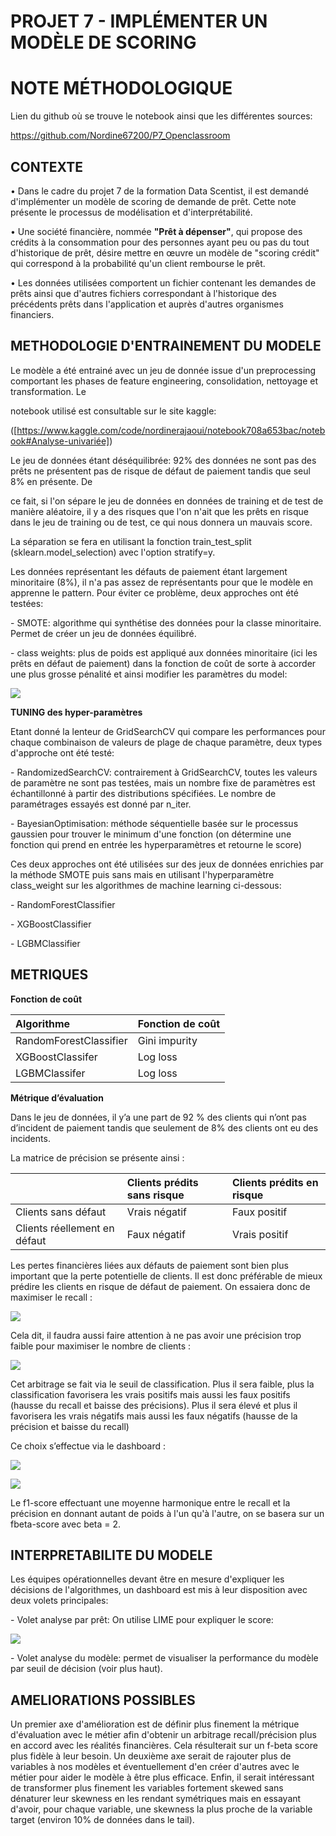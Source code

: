 

# PROJET 7 - IMPLÉMENTER UN MODÈLE DE SCORING
# NOTE MÉTHODOLOGIQUE

Lien du github où se trouve le notebook ainsi que les différentes sources:

https://github.com/Nordine67200/P7_Openclassroom

## CONTEXTE

• Dans le cadre du projet 7 de la formation Data Scentist, il est demandé d'implémenter un modèle de scoring de demande de prêt. Cette note présente le processus de modélisation et d'interprétabilité.

• Une société financière, nommée **"Prêt à dépenser"**, qui propose des crédits à la consommation pour des personnes ayant peu ou pas du tout d'historique de prêt, désire mettre en œuvre un modèle de "scoring crédit" qui correspond à la probabilité qu'un client rembourse le prêt.

• Les données utilisées comportent un fichier contenant les demandes de prêts ainsi que d'autres fichiers correspondant à l'historique des précédents prêts dans l'application et auprès d'autres organismes financiers.

## METHODOLOGIE D'ENTRAINEMENT DU MODELE

Le modèle a été entrainé avec un jeu de donnée issue d'un preprocessing comportant les phases de feature engineering, consolidation, nettoyage et transformation. Le

notebook utilisé est consultable sur le site kaggle:

([https://www.kaggle.com/code/nordinerajaoui/notebook708a653bac/notebook#Analyse-univariée])

Le jeu de données étant déséquilibrée: 92% des données ne sont pas des prêts ne présentent pas de risque de défaut de paiement tandis que seul 8% en présente. De

ce fait, si l'on sépare le jeu de données en données de training et de test de manière aléatoire, il y a des risques que l'on n'ait que les prêts en risque dans le jeu de training ou de test, ce qui nous donnera un mauvais score.

La séparation se fera en utilisant la fonction train\_test\_split (sklearn.model\_selection) avec l'option stratify=y.

Les données représentant les défauts de paiement étant largement minoritaire (8%), il n'a pas assez de représentants pour que le modèle en apprenne le pattern. Pour éviter ce problème, deux approches ont été testées:

\- SMOTE: algorithme qui synthétise des données pour la classe minoritaire. Permet de créer un jeu de données équilibré.

\- class weights: plus de poids est appliqué aux données minoritaire (ici les prêts en défaut de paiement) dans la fonction de coût de sorte à accorder une plus grosse pénalité et ainsi modifier les paramètres du model:

![](./images/CaptureLogLossFormulaWithWeighted.PNG)

**TUNING des hyper-paramètres**

Etant donné la lenteur de GridSearchCV qui compare les performances pour chaque combinaison de valeurs de plage de chaque paramètre, deux types d'approche ont été testé:

\- RandomizedSearchCV: contrairement à GridSearchCV, toutes les valeurs de paramètre ne sont pas testées, mais un nombre fixe de paramètres est échantillonné à partir des distributions spécifiées. Le nombre de paramétrages essayés est donné par n\_iter.

\- BayesianOptimisation: méthode séquentielle basée sur le processus gaussien pour trouver le minimum d'une fonction (on détermine une fonction qui prend en entrée les hyperparamètres et retourne le score)

Ces deux approches ont été utilisées sur des jeux de données enrichies par la méthode SMOTE puis sans mais en utilisant l'hyperparamètre class\_weight sur les algorithmes de machine learning ci-dessous:

\- RandomForestClassifier

\- XGBoostClassifier

\- LGBMClassifier


## METRIQUES

**Fonction de coût**


|**Algorithme**|**Fonction de coût**|
| :- | :- |
|RandomForestClassifier|Gini impurity|
|XGBoostClassifer|Log loss|
|LGBMClassifer|Log loss|

**Métrique d’évaluation**

Dans le jeu de données, il y’a une part de 92 % des clients qui n’ont pas d’incident de paiement tandis que seulement de 8% des clients ont eu des incidents.

La matrice de précision se présente ainsi :

||Clients prédits sans risque|Clients prédits en risque|
| :- | :- | :- |
|Clients sans défaut|Vrais négatif|Faux positif|
|Clients réellement en défaut|Faux négatif|Vrais positif|

Les pertes financières liées aux défauts de paiement sont bien plus important que la perte potentielle de clients. Il est donc préférable de mieux prédire les clients en risque de défaut de paiement. On essaiera donc de maximiser le recall :

![](./images/recall_formula.png)

Cela dit, il faudra aussi faire attention à ne pas avoir une précision trop faible pour maximiser le nombre de clients :

![](./images/precision_formula.png)

Cet arbitrage se fait via le seuil de classification. Plus il sera faible, plus la classification favorisera les vrais positifs mais aussi les faux positifs (hausse du recall et baisse des précisions). Plus il sera élevé et plus il favorisera les vrais négatifs mais aussi les faux négatifs (hausse de la précision et baisse du recall)

Ce choix s’effectue via le dashboard :


![](./images/CaptureChoixSeuil.PNG)

![](./images/CaptureScoreBarPlot.PNG)

Le f1-score effectuant une moyenne harmonique entre le recall et la précision en donnant autant de poids à l'un qu'à l'autre, on se basera sur un fbeta-score avec beta = 2. 


## INTERPRETABILITE DU MODELE

Les équipes opérationnelles devant être en mesure d'expliquer les décisions de l'algorithmes, un dashboard est mis à leur disposition avec deux volets principales:

\- Volet analyse par prêt: On utilise LIME pour expliquer le score:
							
![](./images/CaptureLime2.PNG)

\- Volet analyse du modèle: permet de visualiser la performance du modèle par seuil de décision (voir plus haut).

## AMELIORATIONS POSSIBLES

Un premier axe d'amélioration est de définir plus finement la métrique d'évaluation avec le métier afin d'obtenir un arbitrage recall/précision plus en accord avec les réalités financières. Cela résulterait sur un f-beta score plus fidèle à leur besoin.
Un deuxième axe serait de rajouter plus de variables à nos modèles et éventuellement d'en créer d'autres avec le métier pour aider le modèle à être plus efficace.
Enfin, il serait intéressant de transformer plus finement les variables fortement skewed sans dénaturer leur skewness en les rendant symétriques mais en essayant d'avoir, pour chaque variable, une skewness la plus proche de la variable target (environ 10% de données dans le tail).

